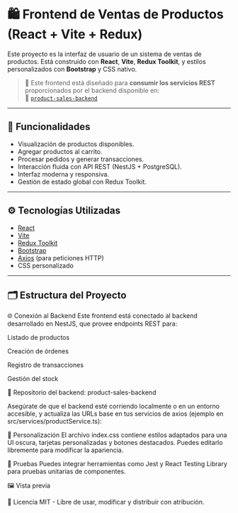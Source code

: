 # 🛍️ Frontend de Ventas de Productos (React + Vite + Redux)

Este proyecto es la interfaz de usuario de un sistema de ventas de productos. Está construido con **React**, **Vite**, **Redux Toolkit**, y estilos personalizados con **Bootstrap** y CSS nativo.

> 📡 Este frontend está diseñado para **consumir los servicios REST** proporcionados por el backend disponible en:  
> 🔗 [`product-sales-backend`](https://github.com/JoseCode-CO/product-sales-backend)

---

## 🚀 Funcionalidades

- Visualización de productos disponibles.
- Agregar productos al carrito.
- Procesar pedidos y generar transacciones.
- Interacción fluida con API REST (NestJS + PostgreSQL).
- Interfaz moderna y responsiva.
- Gestión de estado global con Redux Toolkit.

---

## ⚙️ Tecnologías Utilizadas

- [React](https://react.dev/)
- [Vite](https://vitejs.dev/)
- [Redux Toolkit](https://redux-toolkit.js.org/)
- [Bootstrap](https://getbootstrap.com/)
- [Axios](https://axios-http.com/) (para peticiones HTTP)
- CSS personalizado

---

## 🗂️ Estructura del Proyecto

🌐 Conexión al Backend
Este frontend está conectado al backend desarrollado en NestJS, que provee endpoints REST para:

Listado de productos

Creación de órdenes

Registro de transacciones

Gestión del stock

🔗 Repositorio del backend: product-sales-backend

Asegúrate de que el backend esté corriendo localmente o en un entorno accesible, y actualiza las URLs base en tus servicios de axios (ejemplo en src/services/productService.ts):

🧠 Personalización
El archivo index.css contiene estilos adaptados para una UI oscura, tarjetas personalizadas y botones destacados. Puedes editarlo libremente para modificar la apariencia.

🧪 Pruebas
 Puedes integrar herramientas como Jest y React Testing Library para pruebas unitarias de componentes.

🖼️ Vista previa 

📜 Licencia
MIT - Libre de usar, modificar y distribuir con atribución.